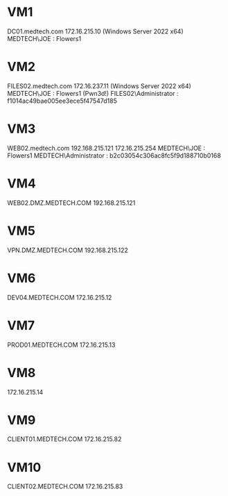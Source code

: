 # VM1
DC01.medtech.com  172.16.215.10 (Windows Server 2022 x64)
MEDTECH\JOE : Flowers1

# VM2
FILES02.medtech.com 172.16.237.11 (Windows Server 2022 x64)
MEDTECH\JOE : Flowers1 (Pwn3d!)
FILES02\Administrator : f1014ac49bae005ee3ece5f47547d185

# VM3
WEB02.medtech.com 192.168.215.121 172.16.215.254
MEDTECH\JOE : Flowers1
MEDTECH\Administrator : b2c03054c306ac8fc5f9d188710b0168

# VM4 
WEB02.DMZ.MEDTECH.COM 192.168.215.121

# VM5
VPN.DMZ.MEDTECH.COM 192.168.215.122

# VM6 
DEV04.MEDTECH.COM 172.16.215.12

# VM7 
PROD01.MEDTECH.COM 172.16.215.13

# VM8 
172.16.215.14

# VM9 
CLIENT01.MEDTECH.COM 172.16.215.82

# VM10 
CLIENT02.MEDTECH.COM 172.16.215.83